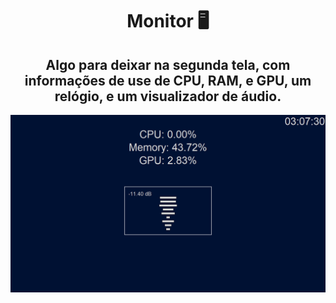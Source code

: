 <h1 style="text-align: center;">Monitor 🖥️</h1>

<h2 style="text-align: center;">
Algo para deixar na segunda tela, com informações de use de CPU, RAM, e GPU, um relógio, e um visualizador de áudio.
</h2>

![Monitor](./doc/Screenshot.png)
